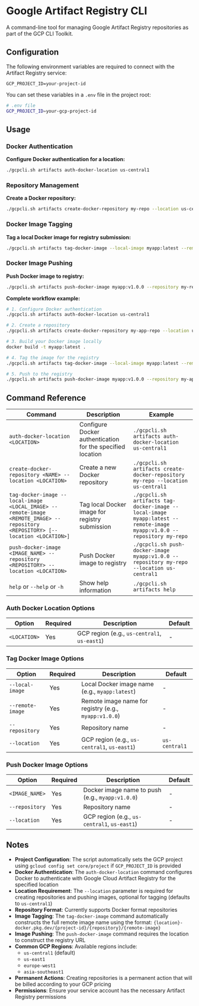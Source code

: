 # Google Artifact Registry CLI

A command-line tool for managing Google Artifact Registry repositories as part of the GCP CLI Toolkit.

## Configuration

The following environment variables are required to connect with the Artifact Registry service:

```
GCP_PROJECT_ID=your-project-id
```

You can set these variables in a `.env` file in the project root:

```bash
# .env file
GCP_PROJECT_ID=your-gcp-project-id
```

## Usage

### Docker Authentication

**Configure Docker authentication for a location:**
```bash
./gcpcli.sh artifacts auth-docker-location us-central1
```

### Repository Management

**Create a Docker repository:**
```bash
./gcpcli.sh artifacts create-docker-repository my-repo --location us-central1
```

### Docker Image Tagging

**Tag a local Docker image for registry submission:**
```bash
./gcpcli.sh artifacts tag-docker-image --local-image myapp:latest --remote-image myapp:v1.0.0 --repository my-repo --location us-east1
```

### Docker Image Pushing

**Push Docker image to registry:**
```bash
./gcpcli.sh artifacts push-docker-image myapp:v1.0.0 --repository my-repo --location us-central1
```

**Complete workflow example:**
```bash
# 1. Configure Docker authentication
./gcpcli.sh artifacts auth-docker-location us-central1

# 2. Create a repository
./gcpcli.sh artifacts create-docker-repository my-app-repo --location us-central1

# 3. Build your Docker image locally
docker build -t myapp:latest .

# 4. Tag the image for the registry
./gcpcli.sh artifacts tag-docker-image --local-image myapp:latest --remote-image myapp:v1.0.0 --repository my-app-repo

# 5. Push to the registry
./gcpcli.sh artifacts push-docker-image myapp:v1.0.0 --repository my-app-repo --location us-central1
```

## Command Reference

| Command | Description | Example |
|---------|-------------|---------|
| `auth-docker-location <LOCATION>` | Configure Docker authentication for the specified location | `./gcpcli.sh artifacts auth-docker-location us-central1` |
| `create-docker-repository <NAME> --location <LOCATION>` | Create a new Docker repository | `./gcpcli.sh artifacts create-docker-repository my-repo --location us-central1` |
| `tag-docker-image --local-image <LOCAL_IMAGE> --remote-image <REMOTE_IMAGE> --repository <REPOSITORY> [--location <LOCATION>]` | Tag local Docker image for registry submission | `./gcpcli.sh artifacts tag-docker-image --local-image myapp:latest --remote-image myapp:v1.0.0 --repository my-repo` |
| `push-docker-image <IMAGE_NAME> --repository <REPOSITORY> --location <LOCATION>` | Push Docker image to registry | `./gcpcli.sh push-docker-image myapp:v1.0.0 --repository my-repo --location us-central1` |
| `help` or `--help` or `-h` | Show help information | `./gcpcli.sh artifacts help` |

### Auth Docker Location Options

| Option | Required | Description | Default |
|--------|----------|-------------|---------|
| `<LOCATION>` | Yes | GCP region (e.g., `us-central1`, `us-east1`) | - |

### Tag Docker Image Options

| Option | Required | Description | Default |
|--------|----------|-------------|---------|
| `--local-image` | Yes | Local Docker image name (e.g., `myapp:latest`) | - |
| `--remote-image` | Yes | Remote image name for registry (e.g., `myapp:v1.0.0`) | - |
| `--repository` | Yes | Repository name | - |
| `--location` | Yes | GCP region (e.g., `us-central1`, `us-east1`) | `us-central1` |

### Push Docker Image Options

| Option | Required | Description | Default |
|--------|----------|-------------|---------|
| `<IMAGE_NAME>` | Yes | Docker image name to push (e.g., `myapp:v1.0.0`) | - |
| `--repository` | Yes | Repository name | - |
| `--location` | Yes | GCP region (e.g., `us-central1`, `us-east1`) | - |

## Notes

- **Project Configuration**: The script automatically sets the GCP project using `gcloud config set core/project` if `GCP_PROJECT_ID` is provided
- **Docker Authentication**: The `auth-docker-location` command configures Docker to authenticate with Google Cloud Artifact Registry for the specified location
- **Location Requirement**: The `--location` parameter is required for creating repositories and pushing images, optional for tagging (defaults to `us-central1`)
- **Repository Format**: Currently supports Docker format repositories
- **Image Tagging**: The `tag-docker-image` command automatically constructs the full remote image name using the format: `{location}-docker.pkg.dev/{project-id}/{repository}/{remote-image}`
- **Image Pushing**: The `push-docker-image` command requires the location to construct the registry URL
- **Common GCP Regions**: Available regions include:
  - `us-central1` (default)
  - `us-east1`
  - `europe-west1`
  - `asia-southeast1`
- **Permanent Actions**: Creating repositories is a permanent action that will be billed according to your GCP pricing
- **Permissions**: Ensure your service account has the necessary Artifact Registry permissions
